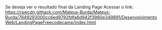 Se deseja ver o resultado final da Landing Page
Acessar o link: https://rawcdn.githack.com/Mateus-Burda/Mateus-Burda/7649293000cc6ed9792fdfa6d942f3980e349891/DesenvolvimentoWeb/LandingPageFreecodecamp/index.html
